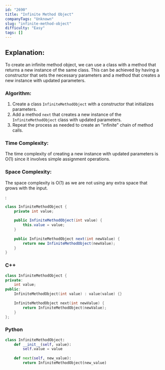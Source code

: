 ```yaml
---
id: "2690"
title: "Infinite Method Object"
companyTags: "Unknown"
slug: "infinite-method-object"
difficulty: "Easy"
tags: []
---
```


## Explanation:
To create an infinite method object, we can use a class with a method that returns a new instance of the same class. This can be achieved by having a constructor that sets the necessary parameters and a method that creates a new instance with updated parameters.

### Algorithm:
1. Create a class `InfiniteMethodObject` with a constructor that initializes parameters.
2. Add a method `next` that creates a new instance of the `InfiniteMethodObject` class with updated parameters.
3. Repeat the process as needed to create an "infinite" chain of method calls.

### Time Complexity:
The time complexity of creating a new instance with updated parameters is O(1) since it involves simple assignment operations.

### Space Complexity:
The space complexity is O(1) as we are not using any extra space that grows with the input.

:

```java
class InfiniteMethodObject {
    private int value;
    
    public InfiniteMethodObject(int value) {
        this.value = value;
    }
    
    public InfiniteMethodObject next(int newValue) {
        return new InfiniteMethodObject(newValue);
    }
}
```

### C++
```cpp
class InfiniteMethodObject {
private:
    int value;
public:
    InfiniteMethodObject(int value) : value(value) {}
    
    InfiniteMethodObject next(int newValue) {
        return InfiniteMethodObject(newValue);
    }
};
```

### Python
```python
class InfiniteMethodObject:
    def __init__(self, value):
        self.value = value
    
    def next(self, new_value):
        return InfiniteMethodObject(new_value)
```